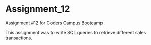# Assignment_12

Assignment #12 for Coders Campus Bootcamp

This assignment was to write SQL queries to retrieve different sales transactions.
